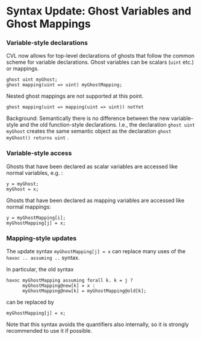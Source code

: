 Syntax Update: Ghost Variables and Ghost Mappings
=================================================

### Variable-style declarations

CVL now allows for top-level declarations of ghosts that follow the common scheme for variable declarations. Ghost variables can be scalars (`uint` etc.) or mappings.

```cvl
ghost uint myGhost;
ghost mapping(uint => uint) myGhostMapping;
```

Nested ghost mappings are not supported at this point.

```cvl
ghost mapping(uint => mapping(uint => uint)) notYet
```

Background: Semantically there is no difference between the new variable-style and the old function-style declarations. I.e., the declaration `ghost uint myGhost` creates the same semantic object as the declaration `ghost myGhost() returns uint` .

### Variable-style access

Ghosts that have been declared as scalar variables are accessed like normal variables, e.g. :

```cvl
y = myGhost;
myGhost = x;
```

Ghosts that have been declared as mapping variables are accessed like normal mappings:

```cvl
y = myGhostMapping[i];
myGhostMapping[j] = x;
```

### Mapping-style updates

The update syntax `myGhostMapping[j] = x` can replace many uses of the `havoc .. assuming ..` syntax.

In particular, the old syntax

```cvl
havoc myGhostMapping assuming forall k. k = j ? 
      myGhostMapping@new[k] = x : 
      myGhostMapping@new[k] = myGhostMapping@old[k];
```

can be replaced by

```cvl
myGhostMapping[j] = x;
```

Note that this syntax avoids the quantifiers also internally, so it is strongly recommended to use it if possible.

